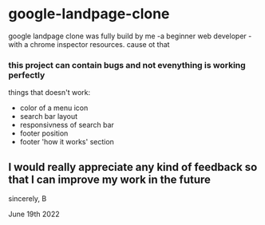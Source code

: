 # google-landpage-clone

google landpage clone was fully build by me -a beginner web developer - with a chrome inspector resources.
cause ot that
### this project can contain bugs and not evenything is working perfectly

things that doesn't work:
- color of a menu icon
- search bar layout
- responsivness of search bar
- footer position
- footer 'how it works' section

## I would really appreciate any kind of feedback so that I can improve my work in the future

sincerely,
B

June 19th 2022
